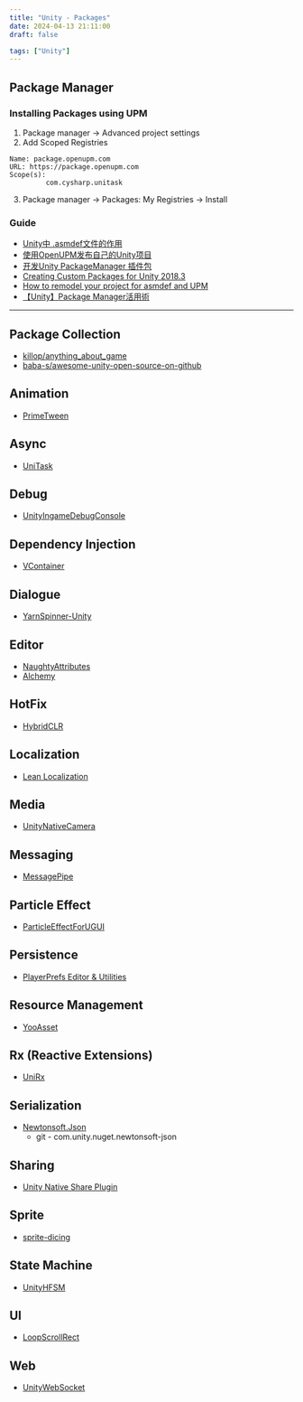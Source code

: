 ```yaml
---
title: "Unity - Packages"
date: 2024-04-13 21:11:00
draft: false

tags: ["Unity"]
---
```


## Package Manager
### Installing Packages using UPM
1. Package manager ->  Advanced project settings
2. Add Scoped Registries

```
Name: package.openupm.com
URL: https://package.openupm.com
Scope(s): 
         com.cysharp.unitask
```
3. Package manager -> Packages: My Registries -> Install

### Guide
- [Unity中 .asmdef文件的作用](https://zhuanlan.zhihu.com/p/139090680)
- [使用OpenUPM发布自己的Unity项目](https://zhuanlan.zhihu.com/p/146565975)
- [开发Unity PackageManager 插件包](https://www.jianshu.com/p/153841d65846)
- [Creating Custom Packages for Unity 2018.3](https://neogeek.dev/creating-custom-packages-for-unity-2018.3/)
- [How to remodel your project for asmdef and UPM](https://gametorrahod.com/how-to-asmdef-upm/?fbclid=IwAR31P12StjzcTi9IO1vDvwWJIwaKHxIEmUQLic6K1LGElmwv6OFRqe8sVig)
- [【Unity】Package Manager活用術](https://annulusgames-lab.blogspot.com/2023/01/unity-package-manager.html)

---

## Package Collection
- [killop/anything_about_game](https://github.com/killop/anything_about_game/tree/b5c3b2e573d0970b318fd75b1449dbd9fdaa0ee9)
- [baba-s/awesome-unity-open-source-on-github](https://github.com/baba-s/awesome-unity-open-source-on-github/tree/master?tab=readme-ov-file)

## Animation
- [PrimeTween](https://github.com/KyryloKuzyk/PrimeTween)

## Async
- [UniTask](https://github.com/Cysharp/UniTask)    

## Debug
- [UnityIngameDebugConsole](https://github.com/yasirkula/UnityIngameDebugConsole)

## Dependency Injection
- [VContainer](https://github.com/hadashiA/VContainer)  

## Dialogue 
- [YarnSpinner-Unity](https://github.com/YarnSpinnerTool/YarnSpinner-Unity) 

## Editor
- [NaughtyAttributes](https://github.com/dbrizov/NaughtyAttributes) 
- [Alchemy](https://github.com/AnnulusGames/Alchemy) 

## HotFix
- [HybridCLR](https://hybridclr.doc.code-philosophy.com/)

## Localization
- [Lean Localization](https://assetstore.unity.com/packages/tools/localization/lean-localization-28504)

## Media
- [UnityNativeCamera](https://github.com/yasirkula/UnityNativeCamera)

## Messaging 
- [MessagePipe](https://github.com/Cysharp/MessagePipe)    

## Particle Effect
- [ParticleEffectForUGUI](https://github.com/mob-sakai/ParticleEffectForUGUI)

## Persistence
- [PlayerPrefs Editor & Utilities](https://github.com/sabresaurus/PlayerPrefsEditor)

## Resource Management
- [YooAsset](https://github.com/tuyoogame/YooAsset)

## Rx (Reactive Extensions)
- [UniRx](https://github.com/neuecc/UniRx)    

## Serialization
- [Newtonsoft.Json](https://github.com/jilleJr/Newtonsoft.Json-for-Unity/wiki/Install-official-via-UPM)
  - git - com.unity.nuget.newtonsoft-json

## Sharing
- [Unity Native Share Plugin](https://github.com/yasirkula/UnityNativeShare)

## Sprite
- [sprite-dicing](https://github.com/elringus/sprite-dicing)

## State Machine
- [UnityHFSM](https://github.com/Inspiaaa/UnityHFSM)

## UI
- [LoopScrollRect](https://github.com/qiankanglai/LoopScrollRect)

## Web
- [UnityWebSocket](https://github.com/psygames/UnityWebSocket/tree/master)

